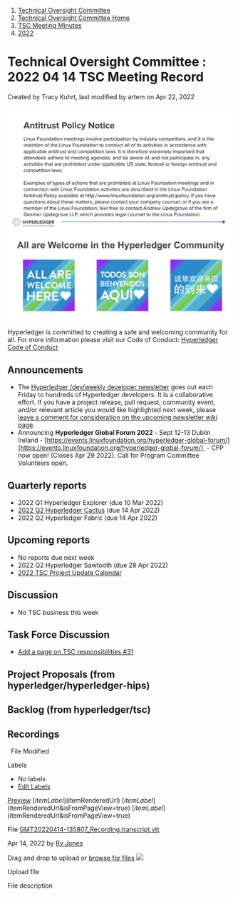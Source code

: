 1. [Technical Oversight Committee](index.html)
2. [Technical Oversight Committee Home](Technical-Oversight-Committee-Home_21430274.html)
3. [TSC Meeting Minutes](TSC-Meeting-Minutes_21448544.html)
4. [2022](2022_21443639.html)

# Technical Oversight Committee : 2022 04 14 TSC Meeting Record

Created by Tracy Kuhrt, last modified by artem on Apr 22, 2022

![](attachments/21431877/21448548.png?height=250) ![](attachments/21431877/21448549.png?height=250)

Hyperledger is committed to creating a safe and welcoming community for all. For more information please visit our Code of Conduct: [Hyperledger Code of Conduct](https://lf-hyperledger.atlassian.net/wiki/spaces/HYP/pages/19595281/Hyperledger+Code+of+Conduct)

## Announcements

- The [Hyperledger /dev/weekly developer newsletter](https://lf-hyperledger.atlassian.net/wiki/pages/viewpage.action?pageId=17170445) goes out each Friday to hundreds of Hyperledger developers. It is a collaborative effort. If you have a project release, pull request, community event, and/or relevant article you would like highlighted next week, please [leave a comment for consideration on the upcoming newsletter wiki page](https://lf-hyperledger.atlassian.net/wiki/display/DR/2021).
- Announcing **Hyperledger Global Forum 2022** - Sept 12-13 Dublin Ireland - [https://events.linuxfoundation.org/hyperledger-global-forum/](https://events.linuxfoundation.org/hyperledger-global-forum/)  - CFP now open! (Closes Apr 29 2022). Call for Program Committee Volunteers open.

## Quarterly reports

- 2022 Q1 Hyperledger Explorer (due 10 Mar 2022)
- [2022 Q2 Hyperledger Cactus](2022-Q2-Hyperledger-Cactus_21444270.html) (due 14 Apr 2022)
- 2022 Q2 Hyperledger Fabric (due 14 Apr 2022)

## Upcoming reports

- No reports due next week
- 2022 Q2 Hyperledger Sawtooth (due 28 Apr 2022)
- [2022 TSC Project Update Calendar](https://lf-hyperledger.atlassian.net/wiki/display/TSC/2022+TSC+Project+Update+Calendar)

## Discussion

- No TSC business this week

## Task Force Discussion

- [Add a page on TSC responsibilities #31](https://github.com/hyperledger/tsc/pull/31)

## Project Proposals (from hyperledger/hyperledger-hips)

## Backlog (from hyperledger/tsc)

## Recordings

  File Modified

Labels

- No labels
- [Edit Labels](# "Edit Labels")

[Preview]() [$itemLabel]($itemRenderedUrl) [$itemLabel]($itemRenderedUrl&isFromPageView=true) [$itemLabel]($itemRenderedUrl&isFromPageView=true)

File [GMT20220414-135807\_Recording.transcript.vtt](attachments/21444312/21455982.vtt "Download")

Apr 14, 2022 by [Ry Jones](/wiki/people/557058:078cecfc-fb17-4d9a-8759-b5b74efa6850)

Drag and drop to upload or [browse for files]() ![](images/icons/wait.gif)

Upload file

File description
